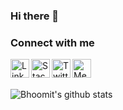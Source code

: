 ### Hi there 👋

<!--
**bhoomit11/bhoomit11** is a ✨ _special_ ✨ repository because its `README.md` (this file) appears on your GitHub profile.

Here are some ideas to get you started:

- 🔭 I’m currently working on ...
- 🌱 I’m currently learning ...
- 👯 I’m looking to collaborate on ...
- 🤔 I’m looking for help with ...
- 💬 Ask me about ...
- 📫 How to reach me: ...
- 😄 Pronouns: ...
- ⚡ Fun fact: ...
-->

### Connect with me

[<img align="left" alt="LinkedIn" width="30" src="https://bhoomit11.github.io/assets/files/linked_in.ico" />]( https://www.linkedin.com/in/bhoomit)
[<img align="left" alt="Stackoverflow" width="30" src="https://bhoomit11.github.io/assets/files/stackoverflow.png" />](https://stackoverflow.com/users/5372087/bhoomit-bb)
[<img align="left" alt="Twitter" width="30" src="https://bhoomit11.github.io/assets/files/twitter.png" />](https://twitter.com/bhoomit_bb)
[<img align="left" alt="Medium" width="30" src="https://bhoomit11.github.io/assets/files/medium.png" />](https://medium.com/@bhoomit.11)
<br />
<br />

![Bhoomit's github stats](https://github-readme-stats.vercel.app/api?username=bhoomit11&show_icons=true&theme=merko)
